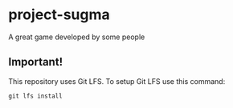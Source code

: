 # project-sugma
A great game developed by some people

## Important!
This repository uses Git LFS. To setup Git LFS use this command:
```
git lfs install
```
